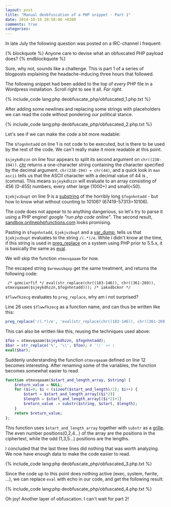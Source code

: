 ```yaml
---
layout: post
title: "Manual deobfuscation of a PHP snippet - Part 1"
date: 2014-10-10 20:50:00 +0200
comments: true
categories: 
---
```


In late July the following question was posted on a IRC-channel i frequent: 

{% blockquote %}
Anyone care to devise what an obfuscated PHP payload does?
{% endblockquote %}

Sure, why not, sounds like a challenge. This is part 1 of a series of blogposts explaining the headache-inducing three hours that followed.

<!-- more -->

The following snippet had been added to the top of _every_ PHP file in a Wordpress installation. Scroll right to see it all. _Far_ _right_.

{% include_code lang:php deobfuscate_php/obfuscated_1.php.txt %}

After adding some newlines and replacing some strings with placeholders we can read the code without pondering our political stance.

{% include_code lang:php deobfuscate_php/obfuscated_2.php.txt %}

Let's see if we can make the code a bit more readable:

The ```$fognhntadd``` on line 1 is not code to be executed, but is there to be used by the rest of the code. We can't really make it more readable at this point. 

 ```$sjeykdhzzn``` on line four appears to split its second argument on ```chr((238-194))```. [chr](http://php.net/manual/en/function.chr.php) returns a one-character string containing the character specified by the decimal argument. ```chr(238-194) = chr(44)```, and a quick look in ```man ascii``` tells us that the ASCII character with a decimal value of 44 is , (comma). This means ```$sjeykdhzzn``` will evaluate to an array consisting of 456 (0-455) numbers, every other large (1000+) and small(<50). 

 ```$jekjvzbupt``` on line 9 is a [substring](http://php.net/manual/en/function.substr.php) of the horribly long ```$fognhntadd``` - but how to know what without counting to 10106? (67419-57313=10106).

The code does not appear to to anything dangerious, so let's try to parse it using a PHP engine! *google "run php code online"*. The second result, [sandbox.onlinephpfunctions.com](http://sandbox.onlinephpfunctions.com/) looks promising.

Pasting in ```$fognhntadd```, ```$jekjvzbupt``` and a [var_dump](http://php.net/manual/en/function.var-dump.php), tells us that ```$jekjvzbupt``` evaluates to the string ```/(.*)/e```. While i didn't know at the time, if this string is used in [preg_replace](http://php.net/manual/en/function.preg-replace.php) on a system using PHP prior to 5.5.x, it is basically the same as [eval](http://php.net/manual/en/function.eval.php).

We will skip the function ```otmxvqaaam``` for now.

The escaped string ```$wrewusbqxp``` get the same treatment, and returns the following code:

```
 /* gzmcixrfif */ eval(str_replace(chr((183-146)), chr((361-269)), otmxvqaaam($sjeykdhzzn,$fognhntadd))); /* iakxdbcknr */ 
```

 ```$flwwfkzecg``` evaluates to ```preg_replace```, why am i not surprised?

Line 26 uses ```$flwwfkzecg``` as a function name, and can thus be written like this:

```php
preg_replace('/(.*)/e', 'eval(str_replace(chr((183-146)), chr((361-269)), otmxvqaaam($sjeykdhzzn,$fognhntadd)));', NULL);
```

This can also be written like this, reusing the techniques used above:

```php
$foo = otmxvqaaam($sjeykdhzzn, $fognhntadd);
$bar = str_replace('%', '\\', $foo); # '\\' => \
eval($bar);
```

Suddenly understanding the function ```otmxvqaaam``` defined on line 12 becomes interesting. After renaming some of the variables, the function becomes somewhat easier to read. 

```php
function otmxvqaaam($start_and_length_array, $string) {
	$return_value = NULL; 
	for ($i=0; $i < (sizeof($start_and_length)/2); $i++) {
		$start = $start_and_length_array[($i*2)]
		$length = $start_and_length_array[($i*2)+1]
		$return_value .= substr($string, $start, $length); 
	} 
	return $return_value; 
};
```

This function uses ```$start_and_length_array``` together with ```substr``` as a [grille](http://en.wikipedia.org/wiki/Cardan_grille). The even number positions(0,2,4...) of the array are the positions in the ciphertext, while the odd (1,3,5...) positions are the lengths.

I concluded that the last three lines did nothing that was worth analyzing. We now have enough data to make the code easier to read.

{% include_code lang:php deobfuscate_php/obfuscated_3.php.txt %}

Since the code up to this point does nothing active (exec, system, fwrite, ...), we can replace ```eval``` with echo in our code, and get the following result:

{% include_code lang:php deobfuscate_php/obfuscated_4.php.txt %}

Oh joy! Another layer of obfuscation. I can't wait for part 2!
